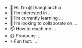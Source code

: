 - 👋 Hi, I’m @zhangtianzhia
- 👀 I’m interested in ...
- 🌱 I’m currently learning ...
- 💞️ I’m looking to collaborate on ...
- 📫 How to reach me ...
- 😄 Pronouns: ...
- ⚡ Fun fact: ...

<!---
zhangtianzhia/zhangtianzhia is a ✨ special ✨ repository because its `README.md` (this file) appears on your GitHub profile.
You can click the Preview link to take a look at your changes.
--->

